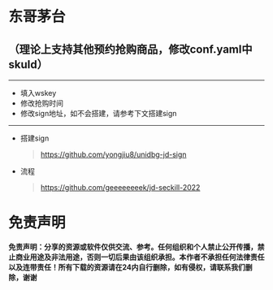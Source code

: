 东哥茅台
=== 
（理论上支持其他预约抢购商品，修改conf.yaml中skuId）
---

*** 
 * 填入wskey
 * 修改抢购时间
 * 修改sign地址，如不会搭建，请参考下文搭建sign

*** 
* 搭建sign
    >   https://github.com/yongjiu8/unidbg-jd-sign 
* 流程
    >   https://github.com/geeeeeeeek/jd-seckill-2022

# 免责声明
**免责声明：分享的资源或软件仅供交流、参考。任何组织和个人禁止公开传播，禁止商业用途及非法用途，否则一切后果由该组织承担。本作者不承担任何法律责任以及连带责任！所有下载的资源请在24内自行删除，如有侵权，请联系我们删除，谢谢**